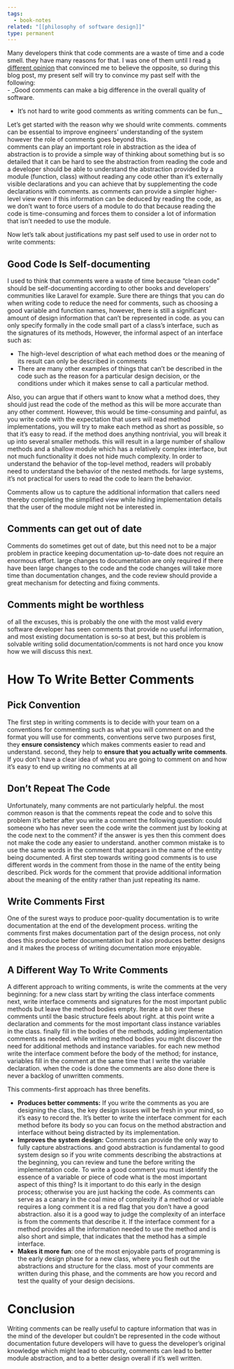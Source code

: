```yaml
---
tags:
  - book-notes
related: "[[philosophy of software design]]"
type: permanent
---
```

Many developers think that code comments are a waste of time and a code smell. they have many reasons for that. I was one of them until I read [a different opinion](https://www.amazon.de/Philosophy-Software-Design-John-Ousterhout/dp/1732102201/ref=asc_df_1732102201/?tag=&linkCode=df0&hvadid=310817730623&hvpos=&hvnetw=g&hvrand=8944799065997115965&hvpone=&hvptwo=&hvqmt=&hvdev=c&hvdvcmdl=&hvlocint=&hvlocphy=9115000&hvtargid=pla-516088603917&psc=1&th=1&ref=&adgrpid=70301320788) that convinced me to believe the opposite, so during this blog post, my present self will try to convince my past self with the following:  
- _Good comments can make a big difference in the overall quality of software.  
- It’s not hard to write good comments as writing comments can be fun._

Let’s get started with the reason why we should write comments. comments can be essential to improve engineers’ understanding of the system however the role of comments goes beyond this.  
comments can play an important role in abstraction as the idea of abstraction is to provide a simple way of thinking about something but is so detailed that it can be hard to see the abstraction from reading the code and a developer should be able to understand the abstraction provided by a module (function, class) without reading any code other than it’s externally visible declarations and you can achieve that by supplementing the code declarations with comments. as comments can provide a simpler higher-level view even if this information can be deduced by reading the code, as we don’t want to force users of a module to do that because reading the code is time-consuming and forces them to consider a lot of information that isn’t needed to use the module.

Now let’s talk about justifications my past self used to use in order not to write comments:

## Good Code Is Self-documenting

I used to think that comments were a waste of time because “clean code” should be self-documenting according to other books and developers’ communities like Laravel for example. Sure there are things that you can do when writing code to reduce the need for comments, such as choosing a good variable and function names, however, there is still a significant amount of design information that can’t be represented in code. as you can only specify formally in the code small part of a class’s interface, such as the signatures of its methods, However, the informal aspect of an interface such as:

- The high-level description of what each method does or the meaning of its result can only be described in comments
- There are many other examples of things that can’t be described in the code such as the reason for a particular design decision, or the conditions under which it makes sense to call a particular method.

Also, you can argue that if others want to know what a method does, they should just read the code of the method as this will be more accurate than any other comment. However, this would be time-consuming and painful, as you write code with the expectation that users will read method implementations, you will try to make each method as short as possible, so that it’s easy to read. if the method does anything nontrivial, you will break it up into several smaller methods. this will result in a large number of shallow methods and a shallow module which has a relatively complex interface, but not much functionality it does not hide much complexity. In order to understand the behavior of the top-level method, readers will probably need to understand the behavior of the nested methods. for large systems, it’s not practical for users to read the code to learn the behavior.

Comments allow us to capture the additional information that callers need thereby completing the simplified view while hiding implementation details that the user of the module might not be interested in.

## Comments can get out of date

Comments do sometimes get out of date, but this need not to be a major problem in practice keeping documentation up-to-date does not require an enormous effort. large changes to documentation are only required if there have been large changes to the code and the code changes will take more time than documentation changes, and the code review should provide a great mechanism for detecting and fixing comments.

## Comments might be worthless

of all the excuses, this is probably the one with the most valid every software developer has seen comments that provide no useful information, and most existing documentation is so-so at best, but this problem is solvable writing solid documentation/comments is not hard once you know how we will discuss this next.

# How To Write Better Comments

## Pick Convention

The first step in writing comments is to decide with your team on a conventions for commenting such as what you will comment on and the format you will use for comments, conventions serve two purposes first, they **ensure consistency** which makes comments easier to read and understand. second, they help to **ensure that you actually write comments**. If you don’t have a clear idea of what you are going to comment on and how it’s easy to end up writing no comments at all

## Don’t Repeat The Code

Unfortunately, many comments are not particularly helpful. the most common reason is that the comments repeat the code and to solve this problem it’s better after you write a comment the following question: could someone who has never seen the code write the comment just by looking at the code next to the comment? if the answer is yes then this comment does not make the code any easier to understand. another common mistake is to use the same words in the comment that appears in the name of the entity being documented. A first step towards writing good comments is to use different words in the comment from those in the name of the entity being described. Pick words for the comment that provide additional information about the meaning of the entity rather than just repeating its name.

## Write Comments First

One of the surest ways to produce poor-quality documentation is to write documentation at the end of the development process. writing the comments first makes documentation part of the design process, not only does this produce better documentation but it also produces better designs and it makes the process of writing documentation more enjoyable.

## A Different Way To Write Comments

A different approach to writing comments, is write the comments at the very beginning: for a new class start by writing the class interface comments next, write interface comments and signatures for the most important public methods but leave the method bodies empty. Iterate a bit over these comments until the basic structure feels about right. at this point write a declaration and comments for the most important class instance variables in the class. finally fill in the bodies of the methods, adding implementation comments as needed. while writing method bodies you might discover the need for additional methods and instance variables. for each new method write the interface comment before the body of the method; for instance, variables fill in the comment at the same time that I write the variable declaration. when the code is done the comments are also done there is never a backlog of unwritten comments.

This comments-first approach has three benefits.

- **Produces better comments:** If you write the comments as you are designing the class, the key design issues will be fresh in your mind, so it’s easy to record the. It’s better to write the interface comment for each method before its body so you can focus on the method abstraction and interface without being distracted by its implementation.
- **Improves the system design:** Comments can provide the only way to fully capture abstractions. and good abstraction is fundamental to good system design so if you write comments describing the abstractions at the beginning, you can review and tune the before writing the implementation code. To write a good comment you must identify the essence of a variable or piece of code what is the most important aspect of this thing? Is it important to do this early in the design process; otherwise you are just hacking the code. As comments can serve as a canary in the coal mine of complexity if a method or variable requires a long comment it is a red flag that you don’t have a good abstraction. also it is a good way to judge the complexity of an interface is from the comments that describe it. If the interface comment for a method provides all the information needed to use the method and is also short and simple, that indicates that the method has a simple interface.
- **Makes it more fun**: one of the most enjoyable parts of programming is the early design phase for a new class, where you flesh out the abstractions and structure for the class. most of your comments are written during this phase, and the comments are how you record and test the quality of your design decisions.

# Conclusion

Writing comments can be really useful to capture information that was in the mind of the developer but couldn’t be represented in the code without documentation future developers will have to guess the developer’s original knowledge which might lead to obscurity, comments can lead to better module abstraction, and to a better design overall if it’s well written.

